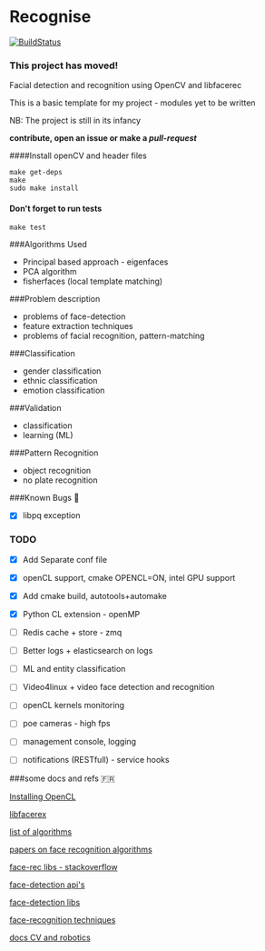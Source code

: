Recognise
=========

[![BuildStatus](https://travis-ci.org/synod32/recognise.png)](https://travis-ci.org/ianjuma/recognise)

### This project has moved!

Facial detection and recognition using OpenCV and libfacerec

This is a basic template for my project - modules yet to be written

NB: The project is still in its infancy

**contribute, open an issue or make a _pull-request_**

####Install openCV and header files
```
make get-deps
make
sudo make install
```

#### Don't forget to run tests
```
make test
```

###Algorithms Used

- Principal based approach - eigenfaces
- PCA algorithm
- fisherfaces (local template matching)


###Problem description

- problems of face-detection
- feature extraction techniques
- problems of facial recognition, pattern-matching


###Classification
- gender classification
- ethnic classification
- emotion classification


###Validation
- classification
- learning (ML)


###Pattern Recognition
- object recognition
- no plate recognition


###Known Bugs :bug:
- [x] libpq exception


### TODO
- [x] Add Separate conf file
- [x] openCL support, cmake OPENCL=ON, intel GPU support
- [x] Add cmake build, autotools+automake
- [x] Python CL extension - openMP
- [ ] Redis cache + store - zmq
- [ ] Better logs + elasticsearch on logs
- [ ] ML and entity classification
- [ ] Video4linux + video face detection and recognition
- [ ] openCL kernels monitoring
- [ ] poe cameras - high fps
- [ ] management console, logging
- [ ] notifications (RESTfull) - service hooks


###some docs and refs :fr:

[Installing OpenCL](https://gist.github.com/ianjuma/9026377)

[libfacerex](http://www.cs.colostate.edu/evalfacerec/index10.php)

[list of algorithms](http://www.cs.colostate.edu/evalfacerec/algorithms5.php)

[papers on face recognition algorithms](http://web.archive.org/web/20080522171806/http:/www.ansatt.hig.no/erikh/papers/hig98_6/node2.html)

[face-rec libs - stackoverflow](http://stackoverflow.com/questions/953714/face-recognition-library)

[face-detection api's](http://blog.mashape.com/post/53379410412/list-of-50-face-detection-recognition-apis)

[face-detection libs](http://www.luxand.com/facesdk/?utm_expid=4075614-16&utm_referrer=http%3A%2F%2Fwww.facedetection.com%2Ffacedetection%2Fsoftware.htm)

[face-recognition techniques](http://www.facedetection.com/facedetection/techniques.htm)

[docs CV and robotics](http://www.intorobotics.com/how-to-detect-and-track-object-with-opencv/)

